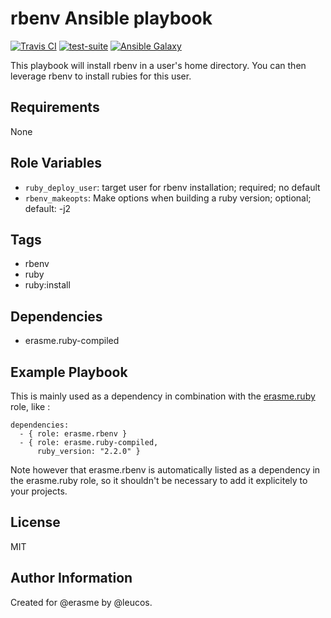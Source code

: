 rbenv Ansible playbook
======================

[![Travis
CI](http://img.shields.io/travis/erasme/ansible-rbenv.svg?style=flat)](http://travis-ci.org/erasme/ansible-ruby)
[![test-suite](http://img.shields.io/badge/ansible--roles--specs-ansible--rbenv-blue.svg?style=flat)](https://github.com/erasme/ansible-roles-specs/tree/master/ansible-rbenv/)
[![Ansible
Galaxy](http://img.shields.io/badge/galaxy-erasme.rbenv-660198.svg?style=flat)](https://galaxy.ansible.com/list#/roles/2909)

This playbook will install rbenv in a user's home directory.
You can then leverage rbenv to install rubies for this user.

Requirements
------------

None

Role Variables
--------------

  - `ruby_deploy_user`: target user for rbenv installation; required; no
    default
  - `rbenv_makeopts`: Make options when building a ruby version;
    optional; default: -j2

Tags
----

  - rbenv
  - ruby
  - ruby:install

Dependencies
------------

  - erasme.ruby-compiled

Example Playbook
----------------

This is mainly used as a dependency in combination with the
[erasme.ruby](https://galaxy.ansible.com/list#/roles/2925) role, like :

    dependencies:
      - { role: erasme.rbenv }
      - { role: erasme.ruby-compiled,
          ruby_version: "2.2.0" }

Note however that erasme.rbenv is automatically listed as a dependency in the
erasme.ruby role, so it shouldn't be necessary to add it explicitely to your
projects.

License
-------

MIT

Author Information
------------------

Created for @erasme by @leucos.

